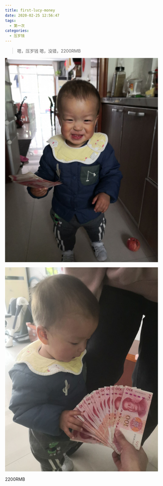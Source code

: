 ```yaml
---
title: first-lucy-money
date: 2020-02-25 12:56:47
tags:
  - 第一次
categories: 
  - 压岁钱 
---
```


> 嗯，压岁钱
> 嗯，没错，2200RMB

![压岁钱](/images/lucy-money/2020&#32;第一份收入.jpg)

<!-- more -->

![压岁钱](/images/lucy-money/2020&#32;第一份.jpg)

2200RMB
